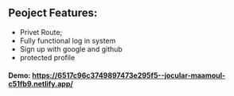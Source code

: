 ## Peoject Features:

- Privet Route;
- Fully functional log in system 
- Sign up with google and github
- protected profile

#### Demo: https://6517c96c3749897473e295f5--jocular-maamoul-c51fb9.netlify.app/